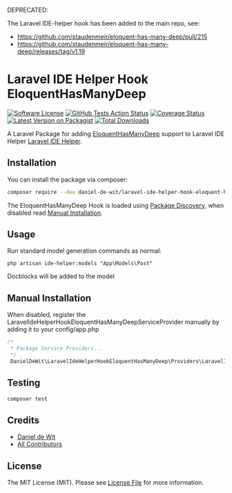 DEPRECATED:

The Laravel IDE-helper hook has been added to the main repo, see:
 - https://github.com/staudenmeir/eloquent-has-many-deep/pull/215
 - https://github.com/staudenmeir/eloquent-has-many-deep/releases/tag/v1.19


# Laravel IDE Helper Hook EloquentHasManyDeep

[![Software License](https://img.shields.io/badge/license-MIT-brightgreen.svg?style=flat-square)](LICENSE.md)
[![GitHub Tests Action Status](https://img.shields.io/github/workflow/status/daniel-de-wit/laravel-ide-helper-hook-eloquent-has-many-deep/run-tests?label=tests)](https://github.com/daniel-de-wit/laravel-ide-helper-hook-eloquent-has-many-deep/actions?query=workflow%3Arun-tests+branch%3Amain)
[![Coverage Status](https://coveralls.io/repos/github/daniel-de-wit/laravel-ide-helper-hook-eloquent-has-many-deep/badge.svg?branch=main)](https://coveralls.io/github/daniel-de-wit/laravel-ide-helper-hook-eloquent-has-many-deep?branch=main)
[![Latest Version on Packagist](https://img.shields.io/packagist/v/daniel-de-wit/laravel-ide-helper-hook-eloquent-has-many-deep.svg?style=flat-square)](https://packagist.org/packages/daniel-de-wit/laravel-ide-helper-hook-eloquent-has-many-deep)
[![Total Downloads](https://img.shields.io/packagist/dt/daniel-de-wit/laravel-ide-helper-hook-eloquent-has-many-deep.svg?style=flat-square)](https://packagist.org/packages/daniel-de-wit/laravel-ide-helper-hook-eloquent-has-many-deep)

A Laravel Package for adding [EloquentHasManyDeep](https://github.com/staudenmeir/eloquent-has-many-deep#existing-relationships) support to Laravel IDE Helper [Laravel IDE Helper](https://github.com/barryvdh/laravel-ide-helper).

## Installation

You can install the package via composer:

```bash
composer require --dev daniel-de-wit/laravel-ide-helper-hook-eloquent-has-many-deep
```

The EloquentHasManyDeep Hook is loaded using [Package Discovery](https://laravel.com/docs/8.x/packages#package-discovery), when disabled read [Manual Installation](#manual-installation).

## Usage

Run standard model generation commands as normal:

`php artisan ide-helper:models "App\Models\Post"`

Docblocks will be added to the model

## Manual Installation
When disabled, register the LaravelIdeHelperHookEloquentHasManyDeepServiceProvider manually by adding it to your config/app.php
```php
/*
 * Package Service Providers...
 */
 DanielDeWit\LaravelIdeHelperHookEloquentHasManyDeep\Providers\LaravelIdeHelperHookEloquentHasManyDeepServiceProvider::class,
```

## Testing

```bash
composer test
```

## Credits

- [Daniel de Wit](https://github.com/daniel-de-wit)
- [All Contributors](../../contributors)

## License

The MIT License (MIT). Please see [License File](LICENSE.md) for more information.
